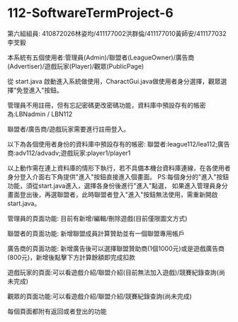 # 112-SoftwareTermProject-6
第六組組員: 410872026林姿均/411177002洪群倫/411177010黃師安/411177032李芠毅

本系統有五個使用者:管理員(Admin)/聯盟者(LeagueOwner)/廣告商(Advertiser)/遊戲玩家(Player)/觀眾(PublicPage)

從 start.java 啟動進入系統做使用，CharactGui.java做使用者身分選擇，觀眾選擇"免登進入"按鈕。

管理員不用註冊，但有忘記密碼更改密碼功能，資料庫中預設存有的帳密為:LBNadmin / LBN112

聯盟者/廣告商/遊戲玩家需要進行註冊登入。

以下為各個使用者身份的資料庫中預設存有的帳密:
聯盟者:league112/lea112;廣告商:adv112/advadv;遊戲玩家:player1/player1

以上動作需在連上資料庫的情形下執行，若不具備本機台資料庫連線，在各使用者身分登入介面右下角提供"進入"按鈕直接進入個畫面。
PS:每個身分的"進入"按鈕功能，須從start.java進入，選擇各身份後進行"進入"點選，
如果進入管理員身分畫面登出後，再選聯盟者，此時聯盟者登入"進入"按鈕無法使用，需重新開啟start.java。

管理員的頁面功能: 目前有新增/編輯/刪除遊戲(目前僅限圖文方式)

聯盟者的頁面功能: 新增聯盟成員計算贊助並有一個聯盟專用帳戶

廣告商的頁面功能: 新增廣告後可以選擇聯盟贊助商(1個1000元)或是遊戲廣告商(800元)，新增後點擊下方計算餘額即完成扣款

遊戲玩家的頁面:可以看遊戲介紹/聯盟介紹(目前無法加入遊戲)/競賽紀錄查詢(尚未完成)

觀眾的頁面功能:可以看遊戲介紹/聯盟介紹/競賽紀錄查詢(尚未完成)

每個頁面都附有返回或者登出的功能
